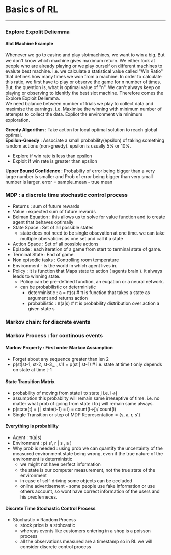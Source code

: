 # Basics of RL
-----------------------------------------
### Explore Expolit Deliemma
#### Slot Machine Example 

Whenever we go to casino and play slotmachines, we want to win a big. But we don't know which machine gives maximum return. We either look at people who are already playing or we play ourself on different machines to evalute best machine.
i.e. we calculate a statistical value called "Win Ratio" that defines how many times we won from a machine. In order to calculate this ratio, we first have to play or observe the game for n number of times. But, the question is, what is optimal value of "n". We can't always keep on playing or observing to idenitfy the best slot machine. Therefore comes the Explore Exploit Deliemma. <br>
We need balance between number of trials we play to collect data and maximise the earnings. i.e. Maximise the winning with minimum number of attempts to collect the data. Expliot the environment via minimum exploration.

<b>Greedy Algorithm</b> : Take action for local optimal solution to reach global optimal. <br>
<b>Epsilon-Greedy</b> : Associate a small probability(epsilon) of taking something random actions (non-greedy). epsilon is usually 5% or 10%.
  - Explore if win rate is less than epsilon
  - Exploit if win rate is greater than epsilon

<b> Upper Bound Confidence </b>: Probabilty of error being bigger than a very large number is smaller and Prob of error being bigger than very small number is larger. error = sample_mean - true mean  


### MDP : a discrete time stochastic control process
- Returns : sum of future rewards
- Value : expected sum of future rewards
- Belman Equation : this allows us to solve for value function and to create agent that behaves optimally
- State Space : Set of all possible states
  - state does not need to be single obsevation at one time. we can take multiple obervations as one set and call it a state
- Action Space : Set of all possible actions
- Episode : each iteration of a game from start to terminal state of game.
- Terminal State : End of game.
- Non episodic tasks : Controlling room temperature 
- Environment - is the world in which agent lives in.
- Policy : it is function that Maps state to action ( agents brain ). it always leads to winning state.
  - Policy can be pre-defined function, an euqation or a neural network.
  - can be probabilistic or deterministic
    - deterministic : a = π(s) # π is function that takes a state as argument and returns action
    - probabilistic : π(a|s)  # π is probability distribution over action a given state s

### Markov chain: for discrete events
### Markov Process : for continous events

#### Markov Property : First order Markov Assumption
- Forget about any sequence greater than len 2
- p(st|st-1, st-2, st-3,,,,,s1) = p(st | st-1) # i.e. state at time t only depends on state at time t-1

#### State Transition Matrix
- probability of moving from state i to state j i.e. i->j 
- assumption this probabilty will remain same irreseptive of time. i.e. no matter what prob of going from state i to j will remain same always.
- p(state(t) = j | state(t-1) = i) = count(i->j)/ count(i)
- Single Transition or step of MDP Representation = {s, a, r, s'}

#### Everything is probability
- Agent :  π(a|s)
- Environment : p( s', r | s , a )
- Why prob is needed : using prob we can quantify the uncertainty of the measured environment state being wrong, even if the true nature of the environment is deterministic
  - we might not have perfect information
  - the state is our computer measurement, not the true state of the environment
  - in case of self-driving some objects can be occluded
  - online advertisement - some people use fake information or use others account, so wont have correct information of the users and his preoferneces.
  
#### Discrete Time Stochastic Control Process
- Stochastic = Random Process 
  - stock price is a stohcastic
  - whereas events like customers entering in a shop is a poisson process
  - all the observations measured are a timestamp so in RL we will consider discrete control process
  
  
   

  
